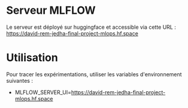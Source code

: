 # Serveur MLFLOW

Le serveur est déployé sur huggingface et accessible via cette URL : https://david-rem-jedha-final-project-mlops.hf.space

# Utilisation

Pour tracer les expérimentations, utiliser les variables d'environnement suivantes :
- MLFLOW_SERVER_UI=https://david-rem-jedha-final-project-mlops.hf.space

